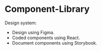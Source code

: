 # Component-Library

Design system:

- Design using Figma.
- Coded components using React.
- Document components using Storybook.
